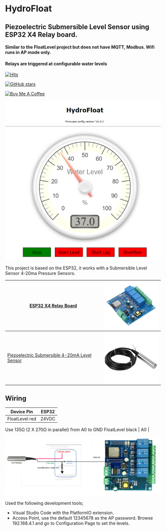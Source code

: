 # HydroFloat
## Piezoelectric Submersible Level Sensor using ESP32 X4 Relay board. 
#### Similar to the FloatLevel project but does not have MQTT, Modbus. Wifi runs in AP mode only.
#### Relays are triggered at configurable water levels

[![Hits](https://hits.seeyoufarm.com/api/count/incr/badge.svg?url=https%3A%2F%2Fgithub.com%2FClassicDIY%2FFloatLevel&count_bg=%2379C83D&title_bg=%23555555&icon=&icon_color=%23E7E7E7&title=hits&edge_flat=false)](https://hits.seeyoufarm.com)

[![GitHub stars](https://img.shields.io/github/stars/ClassicDIY/FloatLevel?style=for-the-badge)](https://github.com/ClassicDIY/FloatLevel/stargazers)

<a href="https://www.buymeacoffee.com/r4K2HIB" target="_blank"><img src="https://cdn.buymeacoffee.com/buttons/v2/default-yellow.png" alt="Buy Me A Coffee" style="height: 60px !important;width: 217px !important;" ></a>

<p align="left">
  <img src="./Pictures/home_page.png" width="600"/>
</p>
 
This project is based on the ESP32, it works with a Submersible Level Sensor 4-20ma Pressure Sensors.

|<a href="https://www.aliexpress.com/item/1005005275943365.html"> ESP32 X4 Relay Board</a>|<img src="./Pictures/Esp32_X4_Relay_Board.png" width="200"/>|
|---|---|
|<a href="https://www.aliexpress.com/item/1005006366841583.html"> Piezoelectric Submersible 4-20mA Level Sensor </a>|<img src="./Pictures/Sensor.png" width="200"/>|

## Wiring

Device Pin | ESP32 |
--- | --- |
FloatLevel red  | 24VDC |
Use 135Ω (2 X 270Ω in parallel) from A0 to GND
FloatLevel black | A0 |

<p align="left">
  <img src="./Pictures/diagram.png" width="800"/>
</p>

Used the following development tools;

<ul>
  <li>Visual Studio Code with the PlatformIO extension.</li>
  <li>Access Point, use the default 12345678 as the AP password. Browse 192.168.4.1 and go to Configuration Page to set the levels.
</ul>


